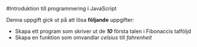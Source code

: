 #Introduktion till programmering i JavaScript

Denna uppgift gick ut på att lösa **följande** uppgifter:

- Skapa ett program som skriver ut de **_10_** första talen i Fibonaccis talföljd
- Skapa en funktion som omvandlar _celsius_ till _fahrenheit_

